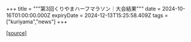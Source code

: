 +++
title = """第3回くりやまハーフマラソン｜大会結果"""
date = 2024-10-16T01:00:00.000Z
expiryDate = 2024-12-13T15:25:58.409Z
tags = ["kuriyama","news"]
+++


[[source]](https://www.town.kuriyama.hokkaido.jp/site/kuriyama-harf/29146.html)
